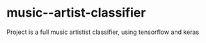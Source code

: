 # music--artist-classifier
Project is a full music artistist classifier, using tensorflow and keras
